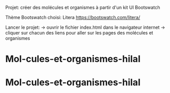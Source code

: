 Projet: créer des molécules et organismes à partir d'un kit UI Bootswatch

Thème Bootswatch choisi: Litera
https://bootswatch.com/litera/

Lancer le projet:
-> ouvrir le fichier index.html dans le navigateur internet
-> cliquer sur chacun des liens pour aller sur les pages des molécules et organismes
# Mol-cules-et-organismes-hilal
# Mol-cules-et-organismes-hilal
